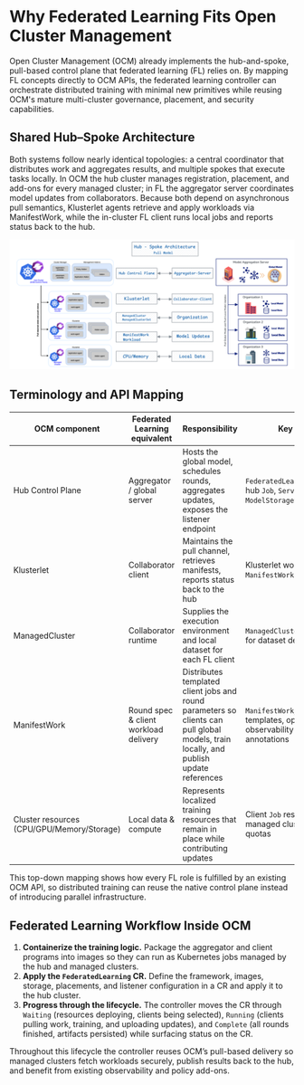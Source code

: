 # Why Federated Learning Fits Open Cluster Management

Open Cluster Management (OCM) already implements the hub-and-spoke, pull-based control plane that federated learning (FL) relies on. By mapping FL concepts directly to OCM APIs, the federated learning controller can orchestrate distributed training with minimal new primitives while reusing OCM's mature multi-cluster governance, placement, and security capabilities.

## Shared Hub–Spoke Architecture

Both systems follow nearly identical topologies: a central coordinator that distributes work and aggregates results, and multiple spokes that execute tasks locally. In OCM the hub cluster manages registration, placement, and add-ons for every managed cluster; in FL the aggregator server coordinates model updates from collaborators. Because both depend on asynchronous pull semantics, Klusterlet agents retrieve and apply workloads via ManifestWork, while the in-cluster FL client runs local jobs and reports status back to the hub.

![Hub-and-spoke alignment between OCM and FL](../assets/images/OCM_FL_arch.png)

## Terminology and API Mapping

| OCM component | Federated Learning equivalent | Responsibility | Key API / CRD |
| --- | --- | --- | --- |
| Hub Control Plane | Aggregator / global server | Hosts the global model, schedules rounds, aggregates updates, exposes the listener endpoint | `FederatedLearning.spec.server`, hub `Job`, `Service`, `ModelStorageSpec` |
| Klusterlet | Collaborator client | Maintains the pull channel, retrieves manifests, reports status back to the hub | Klusterlet work agent, `ManifestWork` status |
| ManagedCluster | Collaborator runtime | Supplies the execution environment and local dataset for each FL client | `ManagedCluster`, cluster claims for dataset descriptors |
| ManifestWork | Round spec & client workload delivery | Distributes templated client jobs and round parameters so clients can pull global models, train locally, and publish update references | `ManifestWork`, add-on templates, optional observability sidecar annotations |
| Cluster resources (CPU/GPU/Memory/Storage) | Local data & compute | Represents localized training resources that remain in place while contributing updates | Client `Job` resource requests, managed cluster resource quotas |

This top-down mapping shows how every FL role is fulfilled by an existing OCM API, so distributed training can reuse the native control plane instead of introducing parallel infrastructure.

## Federated Learning Workflow Inside OCM

1. **Containerize the training logic.** Package the aggregator and client programs into images so they can run as Kubernetes jobs managed by the hub and managed clusters.
2. **Apply the `FederatedLearning` CR.** Define the framework, images, storage, placements, and listener configuration in a CR and apply it to the hub cluster.
3. **Progress through the lifecycle.** The controller moves the CR through `Waiting` (resources deploying, clients being selected), `Running` (clients pulling work, training, and uploading updates), and `Complete` (all rounds finished, artifacts persisted) while surfacing status on the CR.

Throughout this lifecycle the controller reuses OCM’s pull-based delivery so managed clusters fetch workloads securely, publish results back to the hub, and benefit from existing observability and policy add-ons.
